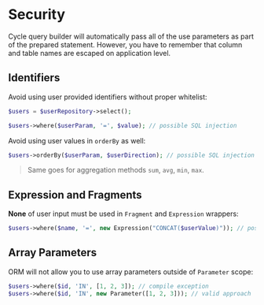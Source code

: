 # Security
Cycle query builder will automatically pass all of the use parameters as part of the prepared statement. However, you have to remember that column and table names are escaped on application level. 

## Identifiers
Avoid using user provided identifiers without proper whitelist:

```php
$users = $userRepository->select();

$users->where($userParam, '=', $value); // possible SQL injection
```

Avoid using user values in `orderBy` as well:

```php
$users->orderBy($userParam, $userDirection); // possible SQL injection
```

> Same goes for aggregation methods `sum`, `avg`, `min`, `max`.

## Expression and Fragments
**None** of user input must be used in `Fragment` and `Expression` wrappers:

```php
$users->where($name, '=', new Expression("CONCAT($userValue)")); // possible SQL injection
```

## Array Parameters
ORM will not allow you to use array parameters outside of `Parameter` scope:

```php
$users->where($id, 'IN', [1, 2, 3]); // compile exception
$users->where($id, 'IN', new Parameter([1, 2, 3])); // valid approach
```
